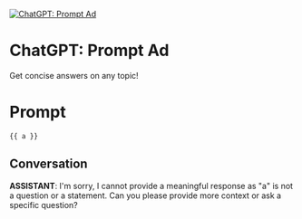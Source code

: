 
[![ChatGPT: Prompt Ad](https://flow-prompt-covers.s3.us-west-1.amazonaws.com/icon/vintage/vint_3.png)]()
# ChatGPT: Prompt Ad 
Get concise answers on any topic!

# Prompt

```
{{ a }}
```

## Conversation

**ASSISTANT**: I'm sorry, I cannot provide a meaningful response as "a" is not a question or a statement. Can you please provide more context or ask a specific question?


